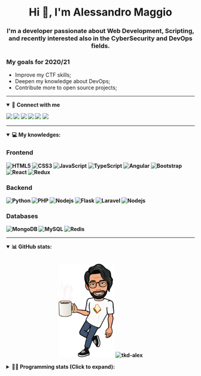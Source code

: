 <h1 align="center">Hi 👋, I'm Alessandro Maggio</h1>
<h3 align="center">I'm a developer passionate about Web Development, Scripting, and recently interested also in the CyberSecurity and DevOps fields.</h3>

### My goals for 2020/21
- Improve my CTF skills;
- Deepen my knowledge about DevOps;
- Contribute more to open source projects;

____

<details open>
<summary>🤝 <b>Connect with me<b></summary>

<p align = "center">

[<img src="https://img.shields.io/badge/twitter-1DA1F2.svg?&style=for-the-badge&logo=twitter&logoColor=white" />](https://twitter.com/TkdAxel)
[<img src ="https://img.shields.io/badge/portfolio-web-%23.svg?&style=for-the-badge&logo=&logoColor=white%22">](https://alessandromaggio.it/)
[<img src ="https://img.shields.io/badge/Telegram-1ca0f1.svg?&style=for-the-badge&logo=Telegram&logoColor=white%22&link=https://t.me/TkdAlex">](https://t.me/TkdAlex/)
[<img src="https://img.shields.io/badge/gmail-c14438.svg?&style=for-the-badge&logo=Gmail&logoColor=white&link=mailto:alex.tkd.alex@gmail.com"/>](mailto:alex.tkd.alex@gmail.com)
[<img src="https://img.shields.io/badge/linkedin-0077B5.svg?&style=for-the-badge&logo=linkedin&logoColor=white" />](https://www.linkedin.com/in/aalessandromaggio/)
[<img src = "https://img.shields.io/badge/instagram-E4405F.svg?&style=for-the-badge&logo=instagram&logoColor=white">](https://www.instagram.com/tkd_alex/)
<!--- [![Visits Badge](https://badges.pufler.dev/visits/tkd-alex/tkd-alex?style=for-the-badge&color=blue)](https://github.com/tkd-alex/tkd-alex) -->

</p>

</details>

---

<details open>
<summary>💻 <b>My knowledges</b>: </summary>

### Frontend
![HTML5](https://img.shields.io/badge/-HTML5-E34F26.svg?style=for-the-badge&logo=html5&logoColor=ffffff)
![CSS3](https://img.shields.io/badge/-CSS3-1572B6.svg?style=for-the-badge&logo=css3)
![JavaScript](https://img.shields.io/badge/-JavaScript-282C34?style=for-the-badge&logo=javascript)
![TypeScript](https://img.shields.io/badge/-TypeScript-007ACC?style=for-the-badge&logo=typescript)
![Angular](https://img.shields.io/badge/-Angular-DD0031?style=for-the-badge&logo=angular)
![Bootstrap](https://img.shields.io/badge/-Bootstrap-563D7C.svg?style=for-the-badge&logo=bootstrap)
![React](https://img.shields.io/badge/-React-282C34.svg?style=for-the-badge&logo=react&logoColor=ffffff)
![Redux](https://img.shields.io/badge/-Redux-764ABC.svg?style=for-the-badge&logo=redux)

### Backend
![Python](https://img.shields.io/badge/-Python-3776AB.svg?style=for-the-badge&logo=Python&logoColor=ffffff)
![PHP](https://img.shields.io/badge/-PHP-777BB4.svg?style=for-the-badge&logo=PHP&logoColor=ffffff)
![Nodejs](https://img.shields.io/badge/-Bash-4EAA25.svg?style=for-the-badge&logo=gnu-bash&logoColor=ffffff)
![Flask](https://img.shields.io/badge/-Flask-282C34.svg?style=for-the-badge&logo=flask)
![Laravel](https://img.shields.io/badge/-Laravel-FF2D20.svg?style=for-the-badge&logo=laravel&logoColor=ffffff)
![Nodejs](https://img.shields.io/badge/-Nodejs-339933.svg?style=for-the-badge&logo=Node.js&logoColor=ffffff)

### Databases
![MongoDB](https://img.shields.io/badge/-MongoDB-47A248?style=for-the-badge&logo=mongodb&logoColor=ffffff)
![MySQL](https://img.shields.io/badge/-MySQL-4479A1?style=for-the-badge&logo=mysql&logoColor=ffffff)
![Redis](https://img.shields.io/badge/-Redis-DC382D?style=for-the-badge&logo=Redis&logoColor=ffffff)

</details>

---

<details open>
 <summary>📊 <b>GitHub stats</b>: </summary>

<br>

<p align = "center">
    <img src="https://raw.githubusercontent.com/Tkd-Alex/tkd-alex/master/images/321517cd-ff68-41a7-b0d1-e765680568a7-8b6448d9-c944-4146-b633-adbdd25cb471-v1.png" height="250" />
    <img src="https://github-readme-stats.vercel.app/api?username=tkd-alex&show_icons=true&count_private=true&hide_border=true&line_height=25" alt="tkd-alex">
</p>

</design>

<details>
 <summary>👨‍💻 <b>Programming stats (Click to expand)</b>: </summary>
 
<!--START_SECTION:waka-->
**I'm an Early 🐤** 

```text
🌞 Morning    231 commits    █████░░░░░░░░░░░░░░░░░░░░   20.28% 
🌆 Daytime    455 commits    ██████████░░░░░░░░░░░░░░░   39.95% 
🌃 Evening    417 commits    █████████░░░░░░░░░░░░░░░░   36.61% 
🌙 Night      36 commits     ░░░░░░░░░░░░░░░░░░░░░░░░░   3.16%

```
📅 **I'm Most Productive on Wednesday** 

```text
Monday       167 commits    ███░░░░░░░░░░░░░░░░░░░░░░   14.66% 
Tuesday      194 commits    ████░░░░░░░░░░░░░░░░░░░░░   17.03% 
Wednesday    220 commits    ████░░░░░░░░░░░░░░░░░░░░░   19.32% 
Thursday     156 commits    ███░░░░░░░░░░░░░░░░░░░░░░   13.7% 
Friday       195 commits    ████░░░░░░░░░░░░░░░░░░░░░   17.12% 
Saturday     90 commits     ██░░░░░░░░░░░░░░░░░░░░░░░   7.9% 
Sunday       117 commits    ██░░░░░░░░░░░░░░░░░░░░░░░   10.27%

```


📊 **This Week I Spent My Time On** 

```text
⌚︎ Time Zone: Europe/Rome

💬 Programming Languages: 
Kotlin                   14 hrs 21 mins      █████████░░░░░░░░░░░░░░░░   37.58% 
Python                   12 hrs 55 mins      ████████░░░░░░░░░░░░░░░░░   33.81% 
Go                       2 hrs 29 mins       █░░░░░░░░░░░░░░░░░░░░░░░░   6.51% 
Groovy                   2 hrs 4 mins        █░░░░░░░░░░░░░░░░░░░░░░░░   5.41% 
Java                     1 hr 34 mins        █░░░░░░░░░░░░░░░░░░░░░░░░   4.14%

🔥 Editors: 
Android Studio           19 hrs 27 mins      ████████████░░░░░░░░░░░░░   50.92% 
VS Code                  16 hrs 44 mins      ███████████░░░░░░░░░░░░░░   43.8% 
Sublime Text             2 hrs 1 min         █░░░░░░░░░░░░░░░░░░░░░░░░   5.28%

🐱‍💻 Projects: 
Search Utility           19 hrs 14 mins      ████████████░░░░░░░░░░░░░   50.34% 
COPenaghenAIO            8 hrs 55 mins       █████░░░░░░░░░░░░░░░░░░░░   23.33% 
OnlyFans-Automation      4 hrs 46 mins       ███░░░░░░░░░░░░░░░░░░░░░░   12.49% 
Fuck-Package             3 hrs 36 mins       ██░░░░░░░░░░░░░░░░░░░░░░░   9.42% 
PandaScripts-Chrome-Exten47 mins             ░░░░░░░░░░░░░░░░░░░░░░░░░   2.07%

💻 Operating System: 
Linux                    38 hrs 13 mins      █████████████████████████   100.0%

```

**I Mostly Code in Python** 

```text
Python                   30 repos            ██████████░░░░░░░░░░░░░░░   40.54% 
JavaScript               12 repos            ████░░░░░░░░░░░░░░░░░░░░░   16.22% 
PHP                      5 repos             █░░░░░░░░░░░░░░░░░░░░░░░░   6.76% 
HTML                     5 repos             █░░░░░░░░░░░░░░░░░░░░░░░░   6.76% 
CSS                      5 repos             █░░░░░░░░░░░░░░░░░░░░░░░░   6.76%

```



 Last Updated on 24/01/2022 06:08:11 UTC
<!--END_SECTION:waka-->

</details>
